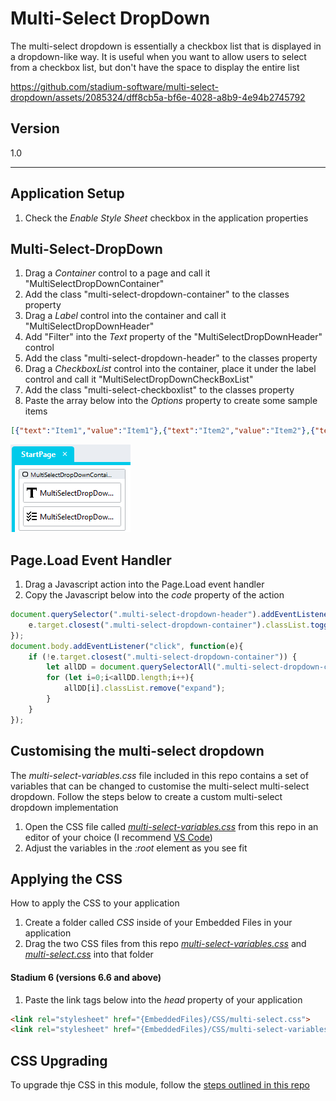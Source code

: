# Multi-Select DropDown

The multi-select dropdown is essentially a checkbox list that is displayed in a dropdown-like way. It is useful when you want to allow users to select from a checkbox list, but don't have the space to display the entire list

https://github.com/stadium-software/multi-select-dropdown/assets/2085324/dff8cb5a-bf6e-4028-a8b9-4e94b2745792

## Version
1.0

<hr>

## Application Setup
1. Check the *Enable Style Sheet* checkbox in the application properties

## Multi-Select-DropDown

1. Drag a *Container* control to a page and call it "MultiSelectDropDownContainer"
2. Add the class "multi-select-dropdown-container" to the classes property
3. Drag a *Label* control into the container and call it "MultiSelectDropDownHeader"
4. Add "Filter" into the *Text* property of the "MultiSelectDropDownHeader" control
5. Add the class "multi-select-dropdown-header" to the classes property
6. Drag a *CheckboxList* control into the container, place it under the label control and call it "MultiSelectDropDownCheckBoxList"
7. Add the class "multi-select-checkboxlist" to the classes property
8. Paste the array below into the *Options* property to create some sample items
```json
[{"text":"Item1","value":"Item1"},{"text":"Item2","value":"Item2"},{"text":"Item3","value":"Item3"},{"text":"Item4","value":"Item4"}]
```

![](images/Multi-Select.png)

## Page.Load Event Handler

1. Drag a Javascript action into the Page.Load event handler
2. Copy the Javascript below into the *code* property of the action
```javascript
document.querySelector(".multi-select-dropdown-header").addEventListener("click", function(e){
	e.target.closest(".multi-select-dropdown-container").classList.toggle("expand");
});
document.body.addEventListener("click", function(e){
	if (!e.target.closest(".multi-select-dropdown-container")) {
		let allDD = document.querySelectorAll(".multi-select-dropdown-container");
		for (let i=0;i<allDD.length;i++){
			allDD[i].classList.remove("expand");
		}
	}
});
```

## Customising the multi-select dropdown
The *multi-select-variables.css* file included in this repo contains a set of variables that can be changed to customise the multi-select multi-select dropdown. Follow the steps below to create a custom multi-select dropdown implementation 
1. Open the CSS file called [*multi-select-variables.css*](multi-select-variables.css) from this repo in an editor of your choice (I recommend [VS Code](https://code.visualstudio.com/))
2. Adjust the variables in the *:root* element as you see fit

## Applying the CSS
How to apply the CSS to your application
1. Create a folder called *CSS* inside of your Embedded Files in your application
2. Drag the two CSS files from this repo [*multi-select-variables.css*](multi-select-variables.css) and [*multi-select.css*](multi-select.css) into that folder

#### Stadium 6 (versions 6.6 and above)
1. Paste the link tags below into the *head* property of your application
```html
<link rel="stylesheet" href="{EmbeddedFiles}/CSS/multi-select.css">
<link rel="stylesheet" href="{EmbeddedFiles}/CSS/multi-select-variables.css">
``` 

## CSS Upgrading
To upgrade thje CSS in this module, follow the [steps outlined in this repo](https://github.com/stadium-software/samples-upgrading)
